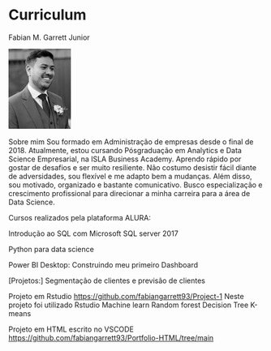 # Curriculum
Fabian M. Garrett Junior 


<img src="https://github.com/fabiangarrett93/Curriculum/blob/main/Eu.jpg?raw=true" />


Sobre mim
Sou formado em Administração de empresas desde o final de 2018. Atualmente, estou cursando Pósgraduação
em Analytics e Data Science Empresarial, na ISLA Business Academy. Aprendo rápido por
gostar de desafios e ser muito resiliente. Não costumo desistir fácil diante de adversidades, sou flexível e
me adapto bem a mudanças. Além disso, sou motivado, organizado e bastante comunicativo. Busco
especialização e crescimento profissional para direcionar a minha carreira para a área de Data Science.
 
Cursos realizados pela plataforma ALURA:

Introdução ao SQL com Microsoft SQL server 2017

Python para data science

Power BI Desktop: Construindo meu primeiro Dashboard


[Projetos:] Segmentação de clientes e previsão de clientes

Projeto em Rstudio https://github.com/fabiangarrett93/Project-1
Neste projeto foi utilizado
Rstudio 
Machine learn
Random forest
Decision Tree
K-means

Projeto em HTML escrito no VSCODE
https://github.com/fabiangarrett93/Portfolio-HTML/tree/main

